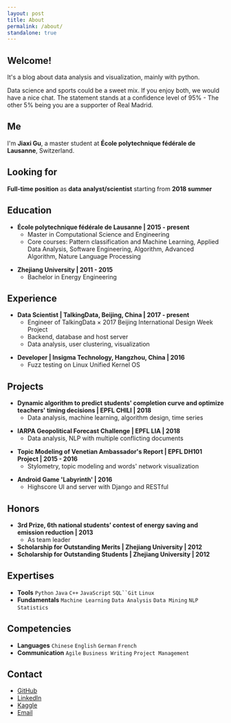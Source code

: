 ```yaml
---
layout: post
title: About
permalink: /about/
standalone: true
---
```


## Welcome!

It's a blog about data analysis and visualization, mainly with python.

Data science and sports could be a sweet mix. If you enjoy both, we would have a nice chat. The statement stands at a confidence level of 95% - The other 5% being you are a supporter of Real Madrid.

## Me

I'm **Jiaxi Gu**, a master student at **École polytechnique fédérale de Lausanne**, Switzerland. 

## Looking for

**Full-time position** as **data analyst/scientist** starting from **2018 summer**

## Education

-  **École polytechnique fédérale de Lausanne \| 2015 - present**
	+ Master in Computational Science and Engineering
	+ Core courses: Pattern classification and Machine Learning, Applied Data Analysis, Software Engineering, Algorithm, Advanced Algorithm, Nature Language Processing

[]() <!--as blank line-->

- **Zhejiang University \| 2011 - 2015**
	+ Bachelor in Energy Engineering


## Experience

- **Data Scientist \| TalkingData, Beijing, China \| 2017 - present**
	+ Engineer of TalkingData × 2017 Beijing International Design Week Project
	+ Backend, database and host server
	+ Data analysis, user clustering, visualization

[]() 

- **Developer \| Insigma Technology, Hangzhou, China \| 2016**
	+ Fuzz testing on Linux Unified Kernel OS

## Projects

- **Dynamic algorithm to predict students' completion curve and optimize teachers' timing decisions \| EPFL CHILI \| 2018**
	+ Data analysis, machine learning, algorithm design, time series
	
[]()

- **IARPA Geopolitical Forecast Challenge \| EPFL LIA \| 2018**
	+ Data analysis, NLP with multiple conflicting documents
	
[]()

- **Topic Modeling of Venetian Ambassador's Report \| EPFL DH101 Project \| 2015 - 2016**
	+ Stylometry, topic modeling and words' network visualization
	
[]()

- **Android Game 'Labyrinth' \| 2016**
	+ Highscore UI and server with Django and RESTful


## Honors
- **3rd Prize, 6th national students’ contest of energy saving and emission reduction \| 2013**
	+ As team leader
- **Scholarship for Outstanding Merits \| Zhejiang University \| 2012**
- **Scholarship for Outstanding Students \| Zhejiang University \| 2012**

## Expertises

- **Tools** `Python` `Java` `C++` `JavaScript` `SQL``Git` `Linux`
- **Fundamentals** `Machine Learning` `Data Analysis` `Data Mining` `NLP` `Statistics`

## Competencies

- **Languages** `Chinese` `English` `German` `French`
- **Communication** `Agile` `Business Writing` `Project Management` 


## Contact

- [GitHub](https://github.com/Jiaxigu)
- [LinkedIn](https://www.linkedin.com/in/jiaxigu/)
- [Kaggle](https://www.kaggle.com/jiaxigu)
- [Email](mailto:mcjxgu@163.com)
